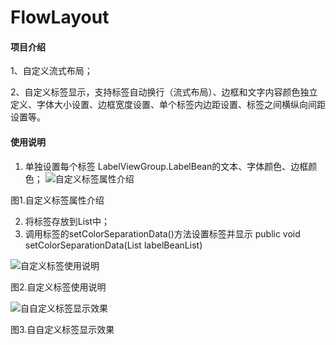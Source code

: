 
# FlowLayout

#### 项目介绍
1、自定义流式布局；

2、自定义标签显示，支持标签自动换行（流式布局）、边框和文字内容颜色独立定义、字体大小设置、边框宽度设置、单个标签内边距设置、标签之间横纵向间距设置等。

#### 使用说明

1. 单独设置每个标签 LabelViewGroup.LabelBean的文本、字体颜色、边框颜色；
![自定义标签属性介绍](http://wx3.sinaimg.cn/large/bcc7d265gy1friv4jwhhrj20nq0i2acp.jpg)

图1.自定义标签属性介绍

2. 将标签存放到List中；
3.  调用标签的setColorSeparationData()方法设置标签并显示
        public void setColorSeparationData(List<LabelBean> labelBeanList)


![自定义标签使用说明](http://wx3.sinaimg.cn/large/bcc7d265gy1friv4ka4tfj217q0dwafl.jpg)

图2.自定义标签使用说明

![自自定义标签显示效果](http://wx4.sinaimg.cn/large/bcc7d265gy1friv4jlkdyj209s0ha3yv.jpg)

图3.自自定义标签显示效果
